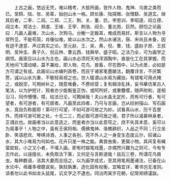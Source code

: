 <!-- { "loadSidebar": true } -->
　　上古之画，悠远无凭，难以稽考，大抵所画，皆作人物、鬼神、乌兽之类而已。至顾、陆、张、吴辈，始创山水一格。顾长康、陆探微、张僧繇、吴道玄。继其后者，二李、二阎、二郑、二王、荆、关，董、巨。李思训、李昭道、阎立德、阎立本、郑法士、郑虔、王维、王宰、荆浩、阎仝、董北苑、巨然。顾恺之论画曰：凡画人最难，次山水，次狗马。台榭一定器耳，难成而易好。斯言以人物为寻常所见，不能苟简，肖像似难，故以山水次之。然山水诸法，唐、宋尚且未备，因有迹不逮意、声过其实之论。至元赵、王、吴、黄，倪、曹、钱、盛赵子昂、王叔明、吴仲圭、黄子久、倪云林、曹云西、钱舜举、盛子昭。之法乃全，可为画学之纲领。画家应以山水为主也，画山水必须将天地浑涵胸中，直是化工在其掌握，而天地间飞潜动植，莫不兼绘，即人物、花鸟、兽畜，尽在图中，以为点景，必如是方可谓之有成。此画论山水编列首卷，而且于诸家笔墨皴法，翻覆详言，不厌繁赘，诚以山水为重，不敢轻易视之也。世人辄谓山水易为藏拙，有错笔可用点掩之，或脱空，可用树补之，随意堆叠，不费经营；复有糊涂乱抹，妄书摹仿某古人笔法，以为护短计，观者亦少能衡鉴正伪，或阿所好，或重簪缨，随声附和，遂相沿习，同作懵懵。噫，绘法日沦，可腾掉哉！夫山水虽无定形，而有可行者，有可望者，有可游者，有可居者。凡画至此四者，乃可与言画，岂从绘树描山、写石画水，竟自负称能耶！第可行可望，不如可游可居之为妙。试看真山水，历千百里外，而择可游可居之处，十无二三，而必取可游可居之境，君子所以渴慕林泉者，正谓此也。故画者当以此意造之，而鉴者亦当以此意穹之，庶不失其本意，奚可以为易事乎！人物之中，虽有王侯将相、儒佛鬼神、渔樵耕织，人品之不同；行立坐卧、笑语悲欢、琴棋诗酒，人事之各别，究不外人之一身变生态度云尔，较诸山水，其大小难易为何如也。花卉只是一株之能。禽兽虫鱼，更属小物。其间复有蝇萤蚊蚁，小之又小者，不堪入画。即有时娱笔戏墨，亦偶然兴趣为之则可，今有专志作此，以逞擅长，未免取法下乘，又何足与言斯道哉！兹后三卷，所谓花鸟兽虫，每种数语，洁其大要而总括之，以为画学成式，至其用笔用墨诸法，已备在山水论中，毋庸多增臆说矣。孰轻孰重，造化固有权衡，宜略宜详，著书岂无准则。读者勿以此书如龙头鼠尾，讥文字之不逮也。同治丙寅岁花朝，纪常郑绩谨跋。

